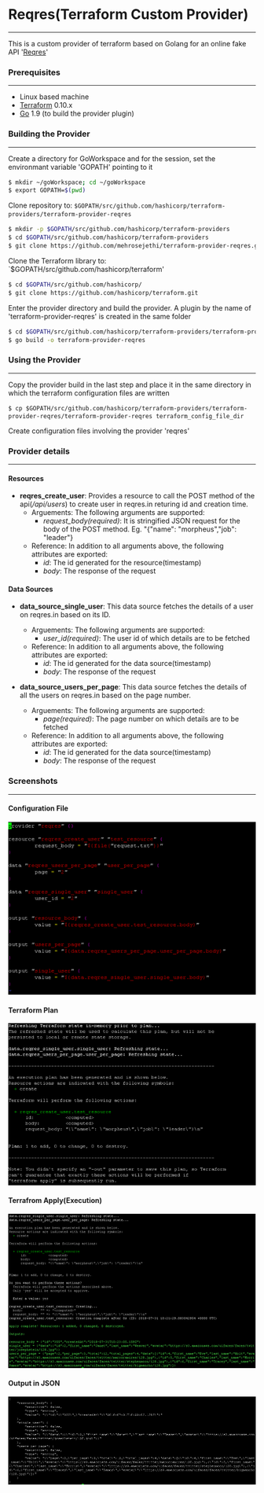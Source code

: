 # Reqres(Terraform Custom Provider)
----------------------------------

This is a custom provider of terraform based on Golang for an online fake API '[Reqres](https://reqres.in/)'

### Prerequisites
------------------

-  Linux based machine
-  [Terraform](https://www.terraform.io/downloads.html) 0.10.x
-	 [Go](https://golang.org/doc/install) 1.9 (to build the provider plugin)

### Building the Provider
------------------------

Create a directory for GoWorkspace and for the session, set the environmant variable 'GOPATH' pointing to it

```sh
$ mkdir ~/goWorkspace; cd ~/goWorkspace
$ export GOPATH=$(pwd)
```

Clone repository to: `$GOPATH/src/github.com/hashicorp/terraform-providers/terraform-provider-reqres`

```sh
$ mkdir -p $GOPATH/src/github.com/hashicorp/terraform-providers
$ cd $GOPATH/src/github.com/hashicorp/terraform-providers
$ git clone https://github.com/mehrosejethi/terraform-provider-reqres.git
```

Clone the Terraform library to: `$GOPATH/src/github.com/hashicorp/terraform'

```sh
$ cd $GOPATH/src/github.com/hashicorp/
$ git clone https://github.com/hashicorp/terraform.git
```

Enter the provider directory and build the provider. A plugin by the name of 'terraform-provider-reqres' is created in the same folder

```sh
$ cd $GOPATH/src/github.com/hashicorp/terraform-providers/terraform-provider-reqres
$ go build -o terraform-provider-reqres
```

### Using the Provider
----------------------

Copy the provider build in the last step and place it in the same directory in which the terraform configuration files are written

```
$ cp $GOPATH/src/github.com/hashicorp/terraform-providers/terraform-provider-reqres/terraform-provider-reqres terraform_config_file_dir
```

Create configuration files involving the provider 'reqres'

### Provider details
--------------------

#### Resources

- **reqres_create_user**: Provides a resource to call the POST method of the api(*/api/users*) to create user in reqres.in returing id and creation time.
  - Arguements: The following arguments are supported:
    - *request_body(required)*: It is stringified JSON request for the body of the POST method. Eg. "{"name": "morpheus","job": "leader"}
  - Reference: In addition to all arguments above, the following attributes are exported:
    - *id*: The id generated for the resource(timestamp)
    - *body*: The response of the request
    
#### Data Sources

- **data_source_single_user**: This data source fetches the details of a user on reqres.in based on its ID.
  - Arguements: The following arguments are supported:
    - *user_id(required)*: The user id of which details are to be fetched
  - Reference: In addition to all arguments above, the following attributes are exported:
    - *id*: The id generated for the data source(timestamp)
    - *body*: The response of the request
    
- **data_source_users_per_page**: This data source fetches the details of all the users on reqres.in based on the page number.
  - Arguements: The following arguments are supported:
    - *page(required)*: The page number on which details are to be fetched
  - Reference: In addition to all arguments above, the following attributes are exported:
    - *id*: The id generated for the data source(timestamp)
    - *body*: The response of the request
    
### Screenshots
---------------

#### Configuration File

![Alt text](screenshots/main.PNG?raw=true "main.tf")

#### Terraform Plan

![Alt text](screenshots/plan.PNG?raw=true "main.tf")

#### Terrafrom Apply(Execution)

![Alt text](screenshots/apply.PNG?raw=true "main.tf")

#### Output in JSON

![Alt text](screenshots/output_json.PNG?raw=true "main.tf")
